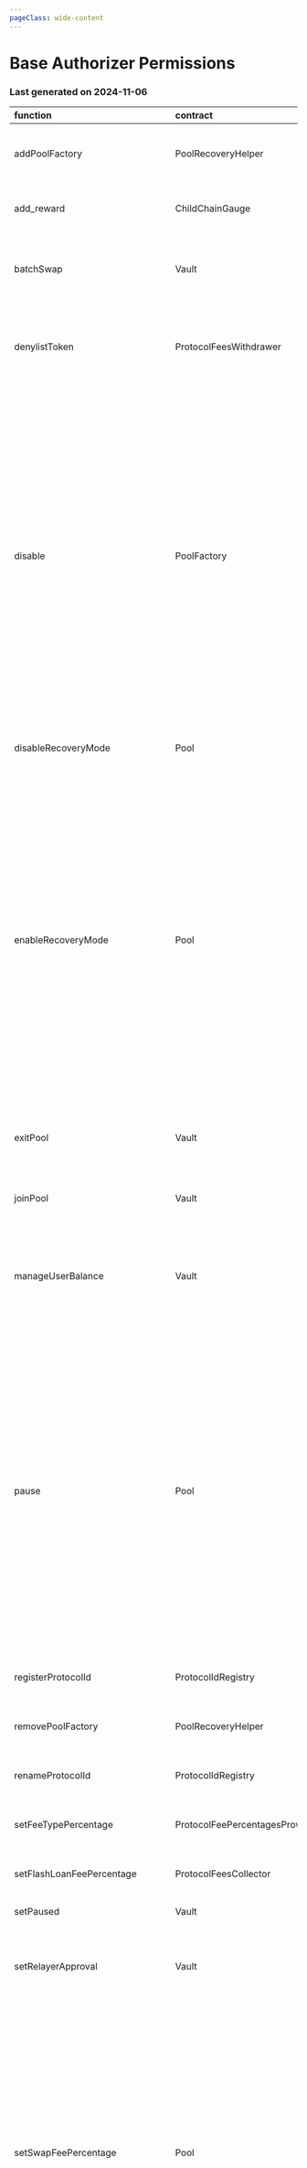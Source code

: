 ```yaml
---
pageClass: wide-content
---
```


# Base Authorizer Permissions

### Last generated on 2024-11-06

| function                          | contract                       | callerNames                                                                                | callerAddresses                                                                                                                                                                                                                                      | deployments                                                                                                                                                                                                                                                                                                                                                                                                                                                                                                                                                                                                                                                                                                                                                                                                                                                                                                                                                                                                                                                                                                      | description                                                                                                                                                                                                                                                      |
|:----------------------------------|:-------------------------------|:-------------------------------------------------------------------------------------------|:-----------------------------------------------------------------------------------------------------------------------------------------------------------------------------------------------------------------------------------------------------|:-----------------------------------------------------------------------------------------------------------------------------------------------------------------------------------------------------------------------------------------------------------------------------------------------------------------------------------------------------------------------------------------------------------------------------------------------------------------------------------------------------------------------------------------------------------------------------------------------------------------------------------------------------------------------------------------------------------------------------------------------------------------------------------------------------------------------------------------------------------------------------------------------------------------------------------------------------------------------------------------------------------------------------------------------------------------------------------------------------------------|:-----------------------------------------------------------------------------------------------------------------------------------------------------------------------------------------------------------------------------------------------------------------|
| addPoolFactory                    | PoolRecoveryHelper             | ['multisigs/lm']                                                                           | ['[0x65226673F3D202E0f897C862590d7e1A992B2048](https://basescan.org//address/0x65226673F3D202E0f897C862590d7e1A992B2048)']                                                                                                                           | ['[20221123-pool-recovery-helper](https://github.com/balancer/balancer-deployments/blob/master/tasks/20221123-pool-recovery-helper)']                                                                                                                                                                                                                                                                                                                                                                                                                                                                                                                                                                                                                                                                                                                                                                                                                                                                                                                                                                            | Adds a Pool Factory and all pools it created to the [poolRecoveryHelper](https://forum.balancer.fi/t/bip-121-permission-granting-recovery-mode/4045#grant-the-following-roles-to-the-balancer-labs-ops-multisigs-on-each-network-5) for monitoring.              |
| add_reward                        | ChildChainGauge                | ['multisigs/lm']                                                                           | ['[0x65226673F3D202E0f897C862590d7e1A992B2048](https://basescan.org//address/0x65226673F3D202E0f897C862590d7e1A992B2048)']                                                                                                                           | ['[20230316-child-chain-gauge-factory-v2](https://github.com/balancer/balancer-deployments/blob/master/tasks/20230316-child-chain-gauge-factory-v2)']                                                                                                                                                                                                                                                                                                                                                                                                                                                                                                                                                                                                                                                                                                                                                                                                                                                                                                                                                            | Enables a reward token for direct incentives on a gauge.                                                                                                                                                                                                         |
| batchSwap                         | Vault                          | ['20231031-batch-relayer-v6/BalancerRelayer', '20230314-batch-relayer-v5/BalancerRelayer'] | ['[0x7C3C773C878d2238a9b64d8CEE02377BF07ED06a](https://basescan.org//address/0x7C3C773C878d2238a9b64d8CEE02377BF07ED06a)', '[0x76f7204B62f554b79d444588EDac9dfA7032c71a](https://basescan.org//address/0x76f7204B62f554b79d444588EDac9dfA7032c71a)'] | ['[20210418-vault](https://github.com/balancer/balancer-deployments/blob/master/tasks/20210418-vault)']                                                                                                                                                                                                                                                                                                                                                                                                                                                                                                                                                                                                                                                                                                                                                                                                                                                                                                                                                                                                          | Allow a relayer to make a multihop trade or source liquidity from multiple pools on a users behalf.  [Relayer permissions notes](https://github.com/BalancerMaxis/multisig-ops/blob/staging/docs/Authorizer/vault_permissions.md).                               |
| denylistToken                     | ProtocolFeesWithdrawer         | ['multisigs/emergency']                                                                    | ['[0x183C55A0dc7A7Da0f3581997e764D85Fd9E9f63a](https://basescan.org//address/0x183C55A0dc7A7Da0f3581997e764D85Fd9E9f63a)']                                                                                                                           | ['[20220517-protocol-fee-withdrawer](https://github.com/balancer/balancer-deployments/blob/master/tasks/20220517-protocol-fee-withdrawer)']                                                                                                                                                                                                                                                                                                                                                                                                                                                                                                                                                                                                                                                                                                                                                                                                                                                                                                                                                                      | Adds a token to the ProtocolFeeWithdrawer deny list which prevents the withdrawal of that token from the ProtocolFeeCollector.                                                                                                                                   |
| disable                           | PoolFactory                    | ['multisigs/lm', 'multisigs/emergency']                                                    | ['[0x65226673F3D202E0f897C862590d7e1A992B2048](https://basescan.org//address/0x65226673F3D202E0f897C862590d7e1A992B2048)', '[0x183C55A0dc7A7Da0f3581997e764D85Fd9E9f63a](https://basescan.org//address/0x183C55A0dc7A7Da0f3581997e764D85Fd9E9f63a)'] | ['[20230409-gearbox-linear-pool-v2](https://github.com/balancer/balancer-deployments/blob/master/tasks/20230409-gearbox-linear-pool-v2)', '[20230411-managed-pool-v2](https://github.com/balancer/balancer-deployments/blob/master/tasks/20230411-managed-pool-v2)', '[20230320-weighted-pool-v4](https://github.com/balancer/balancer-deployments/blob/master/tasks/20230320-weighted-pool-v4)', '[20240223-composable-stable-pool-v6](https://github.com/balancer/balancer-deployments/blob/master/tasks/20240223-composable-stable-pool-v6)', '[20230409-erc4626-linear-pool-v4](https://github.com/balancer/balancer-deployments/blob/master/tasks/20230409-erc4626-linear-pool-v4)', '[20230410-aave-linear-pool-v5](https://github.com/balancer/balancer-deployments/blob/master/tasks/20230410-aave-linear-pool-v5)', '[20230409-yearn-linear-pool-v2](https://github.com/balancer/balancer-deployments/blob/master/tasks/20230409-yearn-linear-pool-v2)', '[20230711-composable-stable-pool-v5](https://github.com/balancer/balancer-deployments/blob/master/tasks/20230711-composable-stable-pool-v5)'] | Disables new creation of pools from a pool factory.                                                                                                                                                                                                              |
| disableRecoveryMode               | Pool                           | ['multisigs/emergency']                                                                    | ['[0x183C55A0dc7A7Da0f3581997e764D85Fd9E9f63a](https://basescan.org//address/0x183C55A0dc7A7Da0f3581997e764D85Fd9E9f63a)']                                                                                                                           | ['[20240223-composable-stable-pool-v6](https://github.com/balancer/balancer-deployments/blob/master/tasks/20240223-composable-stable-pool-v6)']                                                                                                                                                                                                                                                                                                                                                                                                                                                                                                                                                                                                                                                                                                                                                                                                                                                                                                                                                                  | Removes a pool from [Recovery Mode](https://medium.com/@0xSkly/inside-balancer-code-recoverymode-9af34ce5ab72).                                                                                                                                                  |
| enableRecoveryMode                | Pool                           | ['20221123-pool-recovery-helper/PoolRecoveryHelper', 'multisigs/emergency']                | ['[0x03F3Fb107e74F2EAC9358862E91ad3c692712054](https://basescan.org//address/0x03F3Fb107e74F2EAC9358862E91ad3c692712054)', '[0x183C55A0dc7A7Da0f3581997e764D85Fd9E9f63a](https://basescan.org//address/0x183C55A0dc7A7Da0f3581997e764D85Fd9E9f63a)'] | ['[20230409-gearbox-linear-pool-v2](https://github.com/balancer/balancer-deployments/blob/master/tasks/20230409-gearbox-linear-pool-v2)', '[20230411-managed-pool-v2](https://github.com/balancer/balancer-deployments/blob/master/tasks/20230411-managed-pool-v2)', '[20230320-weighted-pool-v4](https://github.com/balancer/balancer-deployments/blob/master/tasks/20230320-weighted-pool-v4)', '[20240223-composable-stable-pool-v6](https://github.com/balancer/balancer-deployments/blob/master/tasks/20240223-composable-stable-pool-v6)', '[20230409-erc4626-linear-pool-v4](https://github.com/balancer/balancer-deployments/blob/master/tasks/20230409-erc4626-linear-pool-v4)', '[20230410-aave-linear-pool-v5](https://github.com/balancer/balancer-deployments/blob/master/tasks/20230410-aave-linear-pool-v5)', '[20230409-yearn-linear-pool-v2](https://github.com/balancer/balancer-deployments/blob/master/tasks/20230409-yearn-linear-pool-v2)', '[20230711-composable-stable-pool-v5](https://github.com/balancer/balancer-deployments/blob/master/tasks/20230711-composable-stable-pool-v5)'] | Puts a pool into [Recovery Mode](https://medium.com/@0xSkly/inside-balancer-code-recoverymode-9af34ce5ab72).                                                                                                                                                     |
| exitPool                          | Vault                          | ['20231031-batch-relayer-v6/BalancerRelayer', '20230314-batch-relayer-v5/BalancerRelayer'] | ['[0x7C3C773C878d2238a9b64d8CEE02377BF07ED06a](https://basescan.org//address/0x7C3C773C878d2238a9b64d8CEE02377BF07ED06a)', '[0x76f7204B62f554b79d444588EDac9dfA7032c71a](https://basescan.org//address/0x76f7204B62f554b79d444588EDac9dfA7032c71a)'] | ['[20210418-vault](https://github.com/balancer/balancer-deployments/blob/master/tasks/20210418-vault)']                                                                                                                                                                                                                                                                                                                                                                                                                                                                                                                                                                                                                                                                                                                                                                                                                                                                                                                                                                                                          | Allow a relayer to remove liquidity from a pool on the user's behalf.  [Relayer permissions notes](https://github.com/BalancerMaxis/multisig-ops/blob/staging/docs/Authorizer/vault_permissions.md).                                                             |
| joinPool                          | Vault                          | ['20231031-batch-relayer-v6/BalancerRelayer', '20230314-batch-relayer-v5/BalancerRelayer'] | ['[0x7C3C773C878d2238a9b64d8CEE02377BF07ED06a](https://basescan.org//address/0x7C3C773C878d2238a9b64d8CEE02377BF07ED06a)', '[0x76f7204B62f554b79d444588EDac9dfA7032c71a](https://basescan.org//address/0x76f7204B62f554b79d444588EDac9dfA7032c71a)'] | ['[20210418-vault](https://github.com/balancer/balancer-deployments/blob/master/tasks/20210418-vault)']                                                                                                                                                                                                                                                                                                                                                                                                                                                                                                                                                                                                                                                                                                                                                                                                                                                                                                                                                                                                          | Allow a relayer to add liquidity to a pool on the user's behalf.   [Relayer permissions notes](https://github.com/BalancerMaxis/multisig-ops/blob/staging/docs/Authorizer/vault_permissions.md).                                                                 |
| manageUserBalance                 | Vault                          | ['20231031-batch-relayer-v6/BalancerRelayer', '20230314-batch-relayer-v5/BalancerRelayer'] | ['[0x7C3C773C878d2238a9b64d8CEE02377BF07ED06a](https://basescan.org//address/0x7C3C773C878d2238a9b64d8CEE02377BF07ED06a)', '[0x76f7204B62f554b79d444588EDac9dfA7032c71a](https://basescan.org//address/0x76f7204B62f554b79d444588EDac9dfA7032c71a)'] | ['[20210418-vault](https://github.com/balancer/balancer-deployments/blob/master/tasks/20210418-vault)']                                                                                                                                                                                                                                                                                                                                                                                                                                                                                                                                                                                                                                                                                                                                                                                                                                                                                                                                                                                                          | Utilize existing Vault allowances and internal balances so that a user does not have to re-approve the new relayer for each token. [Relayer permissions notes](https://github.com/BalancerMaxis/multisig-ops/blob/staging/docs/Authorizer/vault_permissions.md). |
| pause                             | Pool                           | ['multisigs/emergency']                                                                    | ['[0x183C55A0dc7A7Da0f3581997e764D85Fd9E9f63a](https://basescan.org//address/0x183C55A0dc7A7Da0f3581997e764D85Fd9E9f63a)']                                                                                                                           | ['[20230409-gearbox-linear-pool-v2](https://github.com/balancer/balancer-deployments/blob/master/tasks/20230409-gearbox-linear-pool-v2)', '[20230411-managed-pool-v2](https://github.com/balancer/balancer-deployments/blob/master/tasks/20230411-managed-pool-v2)', '[20230320-weighted-pool-v4](https://github.com/balancer/balancer-deployments/blob/master/tasks/20230320-weighted-pool-v4)', '[20240223-composable-stable-pool-v6](https://github.com/balancer/balancer-deployments/blob/master/tasks/20240223-composable-stable-pool-v6)', '[20230409-erc4626-linear-pool-v4](https://github.com/balancer/balancer-deployments/blob/master/tasks/20230409-erc4626-linear-pool-v4)', '[20230410-aave-linear-pool-v5](https://github.com/balancer/balancer-deployments/blob/master/tasks/20230410-aave-linear-pool-v5)', '[20230409-yearn-linear-pool-v2](https://github.com/balancer/balancer-deployments/blob/master/tasks/20230409-yearn-linear-pool-v2)', '[20230711-composable-stable-pool-v5](https://github.com/balancer/balancer-deployments/blob/master/tasks/20230711-composable-stable-pool-v5)'] | Stops trading in a pool.  Proportinal withdraws are still possible.                                                                                                                                                                                              |
| registerProtocolId                | ProtocolIdRegistry             | ['multisigs/lm']                                                                           | ['[0x65226673F3D202E0f897C862590d7e1A992B2048](https://basescan.org//address/0x65226673F3D202E0f897C862590d7e1A992B2048)']                                                                                                                           | ['[20230223-protocol-id-registry](https://github.com/balancer/balancer-deployments/blob/master/tasks/20230223-protocol-id-registry)']                                                                                                                                                                                                                                                                                                                                                                                                                                                                                                                                                                                                                                                                                                                                                                                                                                                                                                                                                                            | Registers a protocol in the linear pool protocol registry.                                                                                                                                                                                                       |
| removePoolFactory                 | PoolRecoveryHelper             | ['multisigs/lm']                                                                           | ['[0x65226673F3D202E0f897C862590d7e1A992B2048](https://basescan.org//address/0x65226673F3D202E0f897C862590d7e1A992B2048)']                                                                                                                           | ['[20221123-pool-recovery-helper](https://github.com/balancer/balancer-deployments/blob/master/tasks/20221123-pool-recovery-helper)']                                                                                                                                                                                                                                                                                                                                                                                                                                                                                                                                                                                                                                                                                                                                                                                                                                                                                                                                                                            | Removes a Pool Factory and all pools it created to the [poolRecoveryHelper](https://forum.balancer.fi/t/bip-121-permission-granting-recovery-mode/4045#grant-the-following-roles-to-the-balancer-labs-ops-multisigs-on-each-network-5) for monitoring.           |
| renameProtocolId                  | ProtocolIdRegistry             | ['multisigs/lm']                                                                           | ['[0x65226673F3D202E0f897C862590d7e1A992B2048](https://basescan.org//address/0x65226673F3D202E0f897C862590d7e1A992B2048)']                                                                                                                           | ['[20230223-protocol-id-registry](https://github.com/balancer/balancer-deployments/blob/master/tasks/20230223-protocol-id-registry)']                                                                                                                                                                                                                                                                                                                                                                                                                                                                                                                                                                                                                                                                                                                                                                                                                                                                                                                                                                            | Rename a protocolId in the linear pool protocol registry.                                                                                                                                                                                                        |
| setFeeTypePercentage              | ProtocolFeePercentagesProvider | ['multisigs/dao']                                                                          | ['[0xC40DCFB13651e64C8551007aa57F9260827B6462](https://basescan.org//address/0xC40DCFB13651e64C8551007aa57F9260827B6462)']                                                                                                                           | ['[20220725-protocol-fee-percentages-provider](https://github.com/balancer/balancer-deployments/blob/master/tasks/20220725-protocol-fee-percentages-provider)']                                                                                                                                                                                                                                                                                                                                                                                                                                                                                                                                                                                                                                                                                                                                                                                                                                                                                                                                                  | Sets the protocol fee for a particular fee type for this deployment.                                                                                                                                                                                             |
| setFlashLoanFeePercentage         | ProtocolFeesCollector          | ['20220725-protocol-fee-percentages-provider/ProtocolFeePercentagesProvider']              | ['[0xDEd7Fef7D8eCdcB74F22f0169e1A9EC696e6695d](https://basescan.org//address/0xDEd7Fef7D8eCdcB74F22f0169e1A9EC696e6695d)']                                                                                                                           | ['[20210418-vault](https://github.com/balancer/balancer-deployments/blob/master/tasks/20210418-vault)']                                                                                                                                                                                                                                                                                                                                                                                                                                                                                                                                                                                                                                                                                                                                                                                                                                                                                                                                                                                                          | Sets the protocol fee charged on flash loans for this deployment.                                                                                                                                                                                                |
| setPaused                         | Vault                          | ['multisigs/emergency']                                                                    | ['[0x183C55A0dc7A7Da0f3581997e764D85Fd9E9f63a](https://basescan.org//address/0x183C55A0dc7A7Da0f3581997e764D85Fd9E9f63a)']                                                                                                                           | ['[20210418-vault](https://github.com/balancer/balancer-deployments/blob/master/tasks/20210418-vault)']                                                                                                                                                                                                                                                                                                                                                                                                                                                                                                                                                                                                                                                                                                                                                                                                                                                                                                                                                                                                          | Stops all trading activity involving the vault.                                                                                                                                                                                                                  |
| setRelayerApproval                | Vault                          | ['20231031-batch-relayer-v6/BalancerRelayer', '20230314-batch-relayer-v5/BalancerRelayer'] | ['[0x7C3C773C878d2238a9b64d8CEE02377BF07ED06a](https://basescan.org//address/0x7C3C773C878d2238a9b64d8CEE02377BF07ED06a)', '[0x76f7204B62f554b79d444588EDac9dfA7032c71a](https://basescan.org//address/0x76f7204B62f554b79d444588EDac9dfA7032c71a)'] | ['[20210418-vault](https://github.com/balancer/balancer-deployments/blob/master/tasks/20210418-vault)']                                                                                                                                                                                                                                                                                                                                                                                                                                                                                                                                                                                                                                                                                                                                                                                                                                                                                                                                                                                                          | Approve the relayer on the user's behalf (user must still provide a signed message). [Relayer permissions notes](https://github.com/BalancerMaxis/multisig-ops/blob/staging/docs/Authorizer/vault_permissions.md).                                               |
| setSwapFeePercentage              | Pool                           | ['multisigs/lm']                                                                           | ['[0x65226673F3D202E0f897C862590d7e1A992B2048](https://basescan.org//address/0x65226673F3D202E0f897C862590d7e1A992B2048)']                                                                                                                           | ['[20230409-gearbox-linear-pool-v2](https://github.com/balancer/balancer-deployments/blob/master/tasks/20230409-gearbox-linear-pool-v2)', '[20230320-weighted-pool-v4](https://github.com/balancer/balancer-deployments/blob/master/tasks/20230320-weighted-pool-v4)', '[20240223-composable-stable-pool-v6](https://github.com/balancer/balancer-deployments/blob/master/tasks/20240223-composable-stable-pool-v6)', '[20230409-erc4626-linear-pool-v4](https://github.com/balancer/balancer-deployments/blob/master/tasks/20230409-erc4626-linear-pool-v4)', '[20230410-aave-linear-pool-v5](https://github.com/balancer/balancer-deployments/blob/master/tasks/20230410-aave-linear-pool-v5)', '[20230409-yearn-linear-pool-v2](https://github.com/balancer/balancer-deployments/blob/master/tasks/20230409-yearn-linear-pool-v2)', '[20230711-composable-stable-pool-v5](https://github.com/balancer/balancer-deployments/blob/master/tasks/20230711-composable-stable-pool-v5)']                                                                                                                            | **Pools:** Authorize change of swap fees for pools that delegate ownership to Balancer Governance: 0xba1ba1... **Deployments**: Sets the protocol fee charged on swaps for this deployment.                                                                      |
| setSwapFeePercentage              | ProtocolFeesCollector          | ['20220725-protocol-fee-percentages-provider/ProtocolFeePercentagesProvider']              | ['[0xDEd7Fef7D8eCdcB74F22f0169e1A9EC696e6695d](https://basescan.org//address/0xDEd7Fef7D8eCdcB74F22f0169e1A9EC696e6695d)']                                                                                                                           | ['[20210418-vault](https://github.com/balancer/balancer-deployments/blob/master/tasks/20210418-vault)']                                                                                                                                                                                                                                                                                                                                                                                                                                                                                                                                                                                                                                                                                                                                                                                                                                                                                                                                                                                                          | **Pools:** Authorize change of swap fees for pools that delegate ownership to Balancer Governance: 0xba1ba1... **Deployments**: Sets the protocol fee charged on swaps for this deployment.                                                                      |
| setTargets                        | Pool                           | ['multisigs/lm']                                                                           | ['[0x65226673F3D202E0f897C862590d7e1A992B2048](https://basescan.org//address/0x65226673F3D202E0f897C862590d7e1A992B2048)']                                                                                                                           | ['[20230409-yearn-linear-pool-v2](https://github.com/balancer/balancer-deployments/blob/master/tasks/20230409-yearn-linear-pool-v2)', '[20230409-gearbox-linear-pool-v2](https://github.com/balancer/balancer-deployments/blob/master/tasks/20230409-gearbox-linear-pool-v2)', '[20230409-erc4626-linear-pool-v4](https://github.com/balancer/balancer-deployments/blob/master/tasks/20230409-erc4626-linear-pool-v4)', '[20230410-aave-linear-pool-v5](https://github.com/balancer/balancer-deployments/blob/master/tasks/20230410-aave-linear-pool-v5)']                                                                                                                                                                                                                                                                                                                                                                                                                                                                                                                                                       | Allows setting the targets of the linear pools. Targets determine the ideal amount of unwrapped tokens.                                                                                                                                                          |
| set_reward_distributor            | ChildChainGauge                | ['multisigs/lm']                                                                           | ['[0x65226673F3D202E0f897C862590d7e1A992B2048](https://basescan.org//address/0x65226673F3D202E0f897C862590d7e1A992B2048)']                                                                                                                           | ['[20230316-child-chain-gauge-factory-v2](https://github.com/balancer/balancer-deployments/blob/master/tasks/20230316-child-chain-gauge-factory-v2)']                                                                                                                                                                                                                                                                                                                                                                                                                                                                                                                                                                                                                                                                                                                                                                                                                                                                                                                                                            | Not Found                                                                                                                                                                                                                                                        |
| startAmplificationParameterUpdate | Pool                           | ['multisigs/lm']                                                                           | ['[0x65226673F3D202E0f897C862590d7e1A992B2048](https://basescan.org//address/0x65226673F3D202E0f897C862590d7e1A992B2048)']                                                                                                                           | ['[20230711-composable-stable-pool-v5](https://github.com/balancer/balancer-deployments/blob/master/tasks/20230711-composable-stable-pool-v5)', '[20240223-composable-stable-pool-v6](https://github.com/balancer/balancer-deployments/blob/master/tasks/20240223-composable-stable-pool-v6)']                                                                                                                                                                                                                                                                                                                                                                                                                                                                                                                                                                                                                                                                                                                                                                                                                   | Start ramping up or down the A factor of a stableswap pool that delegated ownership to Balancer Governance: 0xba1ba1...                                                                                                                                          |
| stopAmplificationParameterUpdate  | Pool                           | ['multisigs/lm']                                                                           | ['[0x65226673F3D202E0f897C862590d7e1A992B2048](https://basescan.org//address/0x65226673F3D202E0f897C862590d7e1A992B2048)']                                                                                                                           | ['[20230711-composable-stable-pool-v5](https://github.com/balancer/balancer-deployments/blob/master/tasks/20230711-composable-stable-pool-v5)', '[20240223-composable-stable-pool-v6](https://github.com/balancer/balancer-deployments/blob/master/tasks/20240223-composable-stable-pool-v6)']                                                                                                                                                                                                                                                                                                                                                                                                                                                                                                                                                                                                                                                                                                                                                                                                                   | Stop A-factor change leaving the A-Factor at its currently set value on a stableswap pool that delegated ownership to Balancer Governance: 0xba1ba1...                                                                                                           |
| swap                              | Vault                          | ['20231031-batch-relayer-v6/BalancerRelayer', '20230314-batch-relayer-v5/BalancerRelayer'] | ['[0x7C3C773C878d2238a9b64d8CEE02377BF07ED06a](https://basescan.org//address/0x7C3C773C878d2238a9b64d8CEE02377BF07ED06a)', '[0x76f7204B62f554b79d444588EDac9dfA7032c71a](https://basescan.org//address/0x76f7204B62f554b79d444588EDac9dfA7032c71a)'] | ['[20210418-vault](https://github.com/balancer/balancer-deployments/blob/master/tasks/20210418-vault)']                                                                                                                                                                                                                                                                                                                                                                                                                                                                                                                                                                                                                                                                                                                                                                                                                                                                                                                                                                                                          | Allow a relayer to trade within a single pool on the user's behalf. [Relayer permissions notes](https://github.com/BalancerMaxis/multisig-ops/blob/staging/docs/Authorizer/vault_permissions.md).                                                                |
| withdrawCollectedFees             | ProtocolFeesCollector          | ['20220517-protocol-fee-withdrawer/ProtocolFeesWithdrawer']                                | ['[0xAcf05BE5134d64d150d153818F8C67EE36996650](https://basescan.org//address/0xAcf05BE5134d64d150d153818F8C67EE36996650)']                                                                                                                           | ['[20210418-vault](https://github.com/balancer/balancer-deployments/blob/master/tasks/20210418-vault)']                                                                                                                                                                                                                                                                                                                                                                                                                                                                                                                                                                                                                                                                                                                                                                                                                                                                                                                                                                                                          | Allows the withdrawal of collected protocol fees.                                                                                                                                                                                                                |
| withdrawCollectedFees             | ProtocolFeesWithdrawer         | ['mimic/smartVaultV3', 'multisigs/lm']                                                     | ['[0x65226673F3D202E0f897C862590d7e1A992B2048](https://basescan.org//address/0x65226673F3D202E0f897C862590d7e1A992B2048)', '[0x9e5D6427D2cdaDC68870197b099C2Df535Ec3c97](https://basescan.org//address/0x9e5D6427D2cdaDC68870197b099C2Df535Ec3c97)'] | ['[20220517-protocol-fee-withdrawer](https://github.com/balancer/balancer-deployments/blob/master/tasks/20220517-protocol-fee-withdrawer)']                                                                                                                                                                                                                                                                                                                                                                                                                                                                                                                                                                                                                                                                                                                                                                                                                                                                                                                                                                      | Allows the withdrawal of collected protocol fees.                                                                                                                                                                                                                |